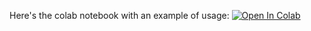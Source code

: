 Here's the colab notebook with an example of usage: [![Open In Colab](https://colab.research.google.com/assets/colab-badge.svg)](https://colab.research.google.com/github/nfedosov/common_wave_catcher/blob/main/WaveCatcher_lib.ipynb)
